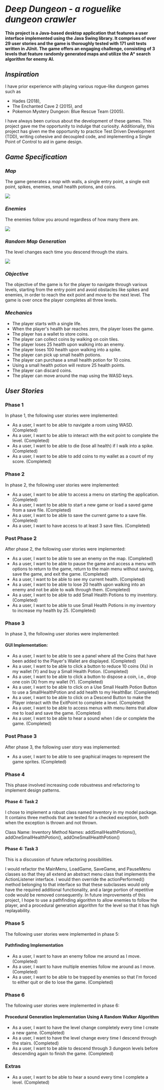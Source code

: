 # ***Deep Dungeon - a roguelike dungeon crawler***

**This project is a Java-based desktop application that features a user interface implemented using the Java Swing library. It comprises of over 29 user stories and the game is thoroughly tested with 171 unit tests written in JUnit. The game offers an engaging challenge, consisting of 3 levels that feature randomly generated maps and utilize the A\* search algorithm for enemy AI.**

## *Inspiration*

I have prior experience with playing various rogue-like dungeon games such as 
- Hades (2018), 
- The Enchanted Cave 2 (2015), and 
- Pokemon Mystery Dungeon: Blue Rescue Team (2005). 

I have always been curious about the development of these games. This project gave me the opportunity to indulge that curiosity. Additionally, this project has given me the opportunity to practice Test Driven Development (TDD), writing cohesive and decoupled code, and implementing a Single Point of Control to aid in game design.

## *Game Specification*
### *Map*
The game generates a *map* with walls, a single entry point, a single exit point, spikes, enemies,
small health potions, and coins.

![](GameMapImage.png)

### *Enemies*

The enemies follow you around regardless of how many there are.

![](EnemiesFollowYouAround.gif)

### *Random Map Generation*

The level changes each time you descend through the stairs.

![](LevelChangesEachTime.gif)
 
### *Objective*
The objective of the game is for the player to navigate through various levels, starting from the entry point and avoid obstacles like spikes and enemies, in order to reach the exit point and move to the next level. The game is over once the player completes all three levels.

### *Mechanics*
- The player starts with a single life.
- When the player's health bar reaches zero, the player loses the game.
- The player has a wallet to store coins.
- The player can collect coins by walking on coin tiles.
- The player loses 25 health upon walking into an enemy.
- The player loses 100 health upon walking into a spike.
- The player can pick up small health potions.
- The player can purchase a small health potion for 10 coins.
- Using a small health potion will restore 25 health points.
- The player can discard coins.
- The player can move around the map using the WASD keys.

## *User Stories*
### Phase 1
In phase 1, the following user stories were implemented:

- As a user, I want to be able to navigate a room using WASD. (Completed)
- As a user, I want to be able to interact with the exit point to complete the level. (Completed)
- As a user, I want to be able to die (lose all health) if I walk into a spike. (Completed)
- As a user, I want to be able to add coins to my wallet as a count of my score. (Completed)

### Phase 2
In phase 2, the following user stories were implemented:

- As a user, I want to be able to access a menu on starting the application. (Completed)
- As a user, I want to be able to start a new game or load a saved game from a save file. (Completed)
- As a user, I want to be able to save the current game to a save file. (Completed)
- As a user, I want to have access to at least 3 save files. (Completed)

### Post Phase 2
After phase 2, the following user stories were implemented:

- As a user, I want to be able to see an enemy on the map. (Completed)
- As a user, I want to be able to pause the game and access a menu with options to return to the game, return to the main menu without saving, save the game, and exit the game. (Completed)
- As a user, I want to be able to see my current health. (Completed)
- As a user, I want to be able to lose 20 health upon walking into an enemy and not be able to walk through them. (Completed)
- As a user, I want to be able to add Small Health Potions to my inventory. (Completed)
- As a user, I want to be able to use Small Health Potions in my inventory to increase my health by 25. (Completed)

### Phase 3
In phase 3, the following user stories were implemented:

#### GUI Implementation:
- As a user, I want to be able to see a panel where all the Coins that have been added to the Player's Wallet are displayed. (Completed)
- As a user, I want to be able to click a button to reduce 10 coins (Xs) in my wallet (Y) and buy a Small Health Potion. (Completed)
- As a user, I want to be able to click a button to dispose a coin, i.e., drop one coin (X) from my wallet (Y). (Completed)
- As a user, I want to be able to click on a Use Small Health Potion Button to use a SmallHealthPotion and add health to my HealthBar. (Completed)
- As a user, I want to be able to click on a Descend Button to make the Player interact with the ExitPoint to complete a level. (Completed)
- As a user, I want to be able to access menus with menu items that allow me to load and save the game. (Completed)
- As a user, I want to be able to hear a sound when I die or complete the game. (Completed)

### Post Phase 3
After phase 3, the following user story was implemented:
- As a user, I want to be able to see graphical images to represent the game sprites. (Completed)

### Phase 4
This phase involved increasing code robustness and refactoring to implement design patterns.

#### Phase 4: Task 2
I chose to implement a robust class named Inventory in my model package. It contains three methods that are tested for a checked exception, both when the exception is thrown and not thrown.

Class Name: Inventory
Method Names: addSmallHealthPotions(), addOneSmallHealthPotion(), addOneSmallHealthPotion()

#### Phase 4: Task 3
This is a discussion of future refactoring possibilities.

I would refactor the MainMenu, LoadGame, SaveGame, and PauseMenu classes so that they all extend an abstract menu class that implements the ActionListener interface. I would then override the actionPerformed() method belonging to that interface so that these subclasses would only have the required additional functionality, and a large portion of repetitive code would be removed consequently.
In future improvements of this project, I hope to use a pathfinding algorithm to allow enemies to follow the player, and a procedural generation algorithm for the level so that it has high replayability.

### Phase 5
The following user stories were implemented in phase 5:

#### Pathfinding Implementation
- As a user, I want to have an enemy follow me around as I move. (Completed)
- As a user, I want to have multiple enemies follow me around as I move. (Completed)
- As a user, I want to be able to be trapped by enemies so that I'm forced to either quit or die to lose the game. (Completed)

### Phase 6
The following user stories were implemented in phase 6:

#### Procedural Generation Implementation Using A Random Walker Algorithm
- As a user, I want to have the level change completely every time I create a new game. (Completed)
- As a user, I want to have the level change every time I descend through the stairs. (Completed)
- As a user, I want to be able to descend through 3 dungeon levels before descending again to finish the game. (Completed)

### Extras
- As a user, I want to be able to hear a sound every time I complete a level. (Completed)
